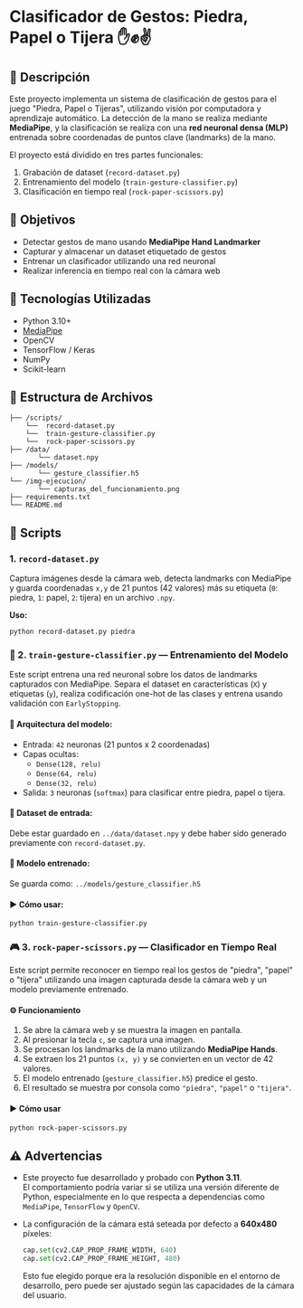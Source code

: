 # Clasificador de Gestos: Piedra, Papel o Tijera ✋✊✌️

## 📌 Descripción

Este proyecto implementa un sistema de clasificación de gestos para el juego "Piedra, Papel o Tijeras", utilizando visión por computadora y aprendizaje automático. La detección de la mano se realiza mediante **MediaPipe**, y la clasificación se realiza con una **red neuronal densa (MLP)** entrenada sobre coordenadas de puntos clave (landmarks) de la mano.

El proyecto está dividido en tres partes funcionales:

1. Grabación de dataset (`record-dataset.py`)
2. Entrenamiento del modelo (`train-gesture-classifier.py`)
3. Clasificación en tiempo real (`rock-paper-scissors.py`)


## 🎯 Objetivos

- Detectar gestos de mano usando **MediaPipe Hand Landmarker**
- Capturar y almacenar un dataset etiquetado de gestos
- Entrenar un clasificador utilizando una red neuronal
- Realizar inferencia en tiempo real con la cámara web


## 🧠 Tecnologías Utilizadas

- Python 3.10+
- [MediaPipe](https://ai.google.dev/edge/mediapipe/solutions/vision/hand_landmarker)
- OpenCV
- TensorFlow / Keras
- NumPy
- Scikit-learn


## 📁 Estructura de Archivos
```
├── /scripts/  
    └──  record-dataset.py    
    └──  train-gesture-classifier.py
    └──  rock-paper-scissors.py  
├── /data/  
       └── dataset.npy  
├── /models/  
       └── gesture_classifier.h5  
└── /img-ejecucion/  
       └── capturas_del_funcionamiento.png
├── requirements.txt
└── README.md 
```

## 🧪 Scripts

### 1. `record-dataset.py`

Captura imágenes desde la cámara web, detecta landmarks con MediaPipe y guarda coordenadas `x,y` de 21 puntos (42 valores) más su etiqueta (`0`: piedra, `1`: papel, `2`: tijera) en un archivo `.npy`.

**Uso:**

```bash
python record-dataset.py piedra
```

### 🧪 2. `train-gesture-classifier.py` — Entrenamiento del Modelo

Este script entrena una red neuronal sobre los datos de landmarks capturados con MediaPipe. Separa el dataset en características (`X`) y etiquetas (`y`), realiza codificación one-hot de las clases y entrena usando validación con `EarlyStopping`.

#### 🧬 Arquitectura del modelo:

- Entrada: `42` neuronas (21 puntos x 2 coordenadas)
- Capas ocultas:
  - `Dense(128, relu)`
  - `Dense(64, relu)`
  - `Dense(32, relu)`
- Salida: `3` neuronas (`softmax`) para clasificar entre piedra, papel o tijera.

#### 📂 Dataset de entrada:

Debe estar guardado en `../data/dataset.npy` y debe haber sido generado previamente con `record-dataset.py`.

#### 💾 Modelo entrenado:

Se guarda como: `../models/gesture_classifier.h5`

#### ▶️ Cómo usar:

```bash
python train-gesture-classifier.py
```

### 🎮 3. `rock-paper-scissors.py` — Clasificador en Tiempo Real

Este script permite reconocer en tiempo real los gestos de "piedra", "papel" o "tijera" utilizando una imagen capturada desde la cámara web y un modelo previamente entrenado.

#### ⚙️ Funcionamiento

1. Se abre la cámara web y se muestra la imagen en pantalla.
2. Al presionar la tecla `c`, se captura una imagen.
3. Se procesan los landmarks de la mano utilizando **MediaPipe Hands**.
4. Se extraen los 21 puntos `(x, y)` y se convierten en un vector de 42 valores.
5. El modelo entrenado (`gesture_classifier.h5`) predice el gesto.
6. El resultado se muestra por consola como `"piedra"`, `"papel"` o `"tijera"`.

#### ▶️ Cómo usar

```bash
python rock-paper-scissors.py
```

## ⚠️ Advertencias

- Este proyecto fue desarrollado y probado con **Python 3.11**.  
  El comportamiento podría variar si se utiliza una versión diferente de Python, especialmente en lo que respecta a dependencias como `MediaPipe`, `TensorFlow` y `OpenCV`.

- La configuración de la cámara está seteada por defecto a **640x480** píxeles:
  ```python
  cap.set(cv2.CAP_PROP_FRAME_WIDTH, 640)
  cap.set(cv2.CAP_PROP_FRAME_HEIGHT, 480)
  ```
  Esto fue elegido porque era la resolución disponible en el entorno de desarrollo, pero puede ser ajustado según las capacidades de la cámara del usuario.
